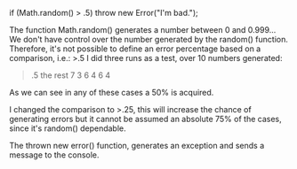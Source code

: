 if (Math.random() > .5) throw new Error("I'm bad.");

The function Math.random() generates a number between 0 and 0.999...
We don't have control over the number generated by the random() function.
Therefore, it's not possible to define an error percentage based on a comparison, i.e.: >.5
I did three runs as a test, over 10 numbers generated:

>.5     the rest
  7          3
  6          4
  6          4

As we can see in any of these cases a 50% is acquired.

I changed the comparison to >.25, this will increase the chance of generating errors but it cannot be assumed an absolute 75% of the cases, since it's random() dependable.

The thrown new error() function, generates an exception and sends a message to the console.
